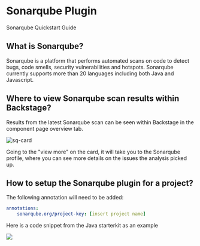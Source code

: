 # Sonarqube Plugin
Sonarqube Quickstart Guide

## What is Sonarqube?

Sonarqube is a platform that performs automated scans on code to detect bugs, code smells, security vulnerabilities and hotspots. 
Sonarqube currently supports more than 20 languages including both Java and Javascript.

## Where to view Sonarqube scan results within Backstage?

Results from the latest Sonarqube scan can be seen within Backstage in the component page overview tab.

![sq-card](../images/card.png)

Going to the "view more" on the card, it will take you to the Sonarqube profile, where you can see more details on the issues the analysis picked up.


## How to setup the Sonarqube plugin for a project?

The following annotation will need to be added:

```yaml
annotations:
    sonarqube.org/project-key: [insert project name]
```
Here is a code snippet from the Java starterkit as an example

![](../images/java-catalog-snip.png)
